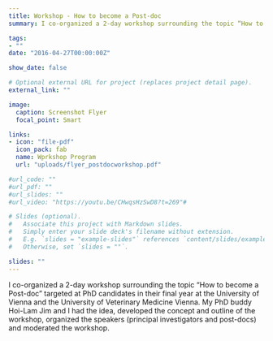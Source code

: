 ```yaml
---
title: Workshop - How to become a Post-doc
summary: I co-organized a 2-day workshop surrounding the topic “How to become a Post-doc” targeted at PhD candidates in their final year at the University of Vienna and the University of Veterinary Medicine Vienna. My PhD buddy Hoi-Lam Jim and I had the idea, developed the concept and outline of the workshop, organized the speakers (principal investigators and post-docs) and moderated the workshop. 

tags:
- ""
date: "2016-04-27T00:00:00Z"

show_date: false

# Optional external URL for project (replaces project detail page).
external_link: ""

image:
  caption: Screenshot Flyer
  focal_point: Smart

links:
- icon: "file-pdf"
  icon_pack: fab
  name: Wprkshop Program
  url: "uploads/flyer_postdocworkshop.pdf"

#url_code: ""
#url_pdf: ""
#url_slides: ""
#url_video: "https://youtu.be/CHwqsHzSwD8?t=269"#

# Slides (optional).
#   Associate this project with Markdown slides.
#   Simply enter your slide deck's filename without extension.
#   E.g. `slides = "example-slides"` references `content/slides/example-slides.md`.
#   Otherwise, set `slides = ""`.

slides: ""
---
```

I co-organized a 2-day workshop surrounding the topic “How to become a Post-doc” targeted at PhD candidates in their final year at the University of Vienna and the University of Veterinary Medicine Vienna. My PhD buddy Hoi-Lam Jim and I had the idea, developed the concept and outline of the workshop, organized the speakers (principal investigators and post-docs) and moderated the workshop. 
